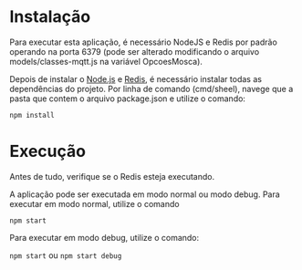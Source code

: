 # Instalação

Para executar esta aplicação, é necessário NodeJS e Redis por padrão operando na porta 6379 (pode ser alterado modificando o arquivo models/classes-mqtt.js na variável OpcoesMosca).

Depois de instalar o [Node.js](https://nodejs.org/en/) e [Redis](https://redis.io/), é necessário instalar todas as dependências do projeto. Por linha de comando (cmd/sheel), navege que a pasta que contem o arquivo package.json e utilize o comando:

```npm install```

# Execução

Antes de tudo, verifique se o Redis esteja executando.

A aplicação pode ser executada em modo normal ou modo debug. Para executar em modo normal, utilize o comando

```npm start``` 

Para executar em modo debug, utilize o comando:

```npm start``` ou ```npm start debug```
